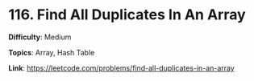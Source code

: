 # 116. Find All Duplicates In An Array

**Difficulty**: Medium

**Topics**: Array, Hash Table

**Link**: https://leetcode.com/problems/find-all-duplicates-in-an-array
